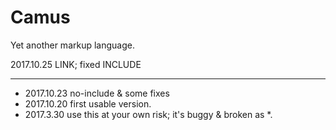 # Camus
Yet another markup language.

2017.10.25 LINK; fixed INCLUDE

-------

* 2017.10.23 no-include & some fixes
* 2017.10.20 first usable version.
* 2017.3.30 use this at your own risk; it's buggy & broken as *.
